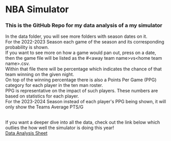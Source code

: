 # NBA Simulator
### This is the GitHub Repo for my data analysis of a my simulator <br>
In the data folder, you will see more folders with season dates on it. <br> For the 2022-2023 Season each game of the season and its corresponding probability is shown. <br>If you want to see more on how a game would pan out, press on a date, then the game file will be listed as the #<away team name<d>>vs<home team name<d>>.csv.
<br>Within that file there will be percentage which indicates the chance of that team winning on the given night.
<br>On top of the winning percentage there is also a Points Per Game (PPG) category for each player in the ten man roster.
<br>PPG is representative on the impact of such players. These numbers are based on statistics for each player. <br>
For the 2023-2024 Season instead of each player's PPG being shown, it will only show the Teams Average PTS/G <br>

<br>If you want a deeper dive into all the data, check out the link below which outlies the how well the simulator is doing this year!
<br> [Data Analysis Sheet](https://docs.google.com/spreadsheets/d/1-CW6ZP1Fg6mKPyftUCt70YYY9NSQU9uvY8DqPJuPjZA/edit?usp=sharing)
